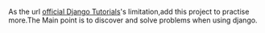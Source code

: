 As the url [official Django Tutorials](https://docs.djangoproject.com/en/1.7/intro/tutorial01/)'s limitation,add this
project to practise more.The Main point is to discover and solve problems when using django.